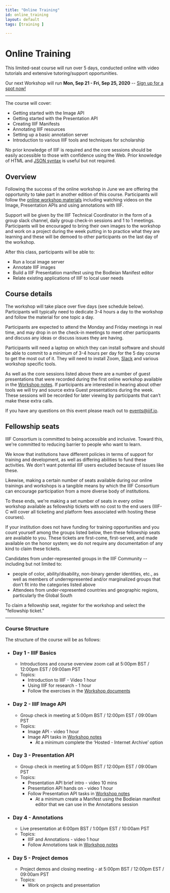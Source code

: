 ```yaml
---
title: "Online Training"
id: online_training
layout: default
tags: [training ]

---
```


# Online Training

<section class="{{ include.class }} wrapper">

This limited-seat course will run over 5 days, conducted online with video tutorials and extensive tutoring/support opportunities.

Our next Workshop will run **Mon, Sep 21 - Fri, Sep 25, 2020** -- [Sign up for a spot now!](https://www.eventbrite.com/e/iiif-online-training-5-day-course-tickets-116493094983
)


---

The course will cover:

*   Getting started with the Image API
*   Getting started with the Presentation API
*   Creating IIIF Manifests
*   Annotating IIIF resources
*   Setting up a basic annotation server
*   Introduction to various IIIF tools and techniques for scholarship

No prior knowledge of IIIF is required and the core sessions should be easily accessible to those with confidence using the Web. Prior knowledge of HTML and [JSON syntax](https://developer.mozilla.org/en-US/docs/Learn/JavaScript/Objects/JSON) is useful but not required.

## Overview

Following the success of the online workshop in June we are offering the opportunity to take part in another edition of this course. Participants will follow the [online workshop materials](https://training.iiif.io/iiif-online-workshop/) including watching videos on the Image, Presentation APIs and using annotations with IIIF.  

Support will be given by the IIIF Technical Coordinator in the form of a group slack channel, daily group check-in sessions and 1 to 1 meetings. Participants will be encouraged to bring their own images to the workshop and work on a project during the week putting in to practice what they are learning and these will be demoed to other participants on the last day of the workshop.

After this class, participants will be able to:
- Run a local image server
- Annotate IIIF images
- Build a IIIF Presentation manifest using the Bodleian Manifest editor
- Relate existing applications of IIIF to local user needs

## Course details

The workshop will take place over five days (see schedule below). Participants will typically need to dedicate 3-4 hours a day to the workshop and follow the material for one topic a day.

Participants are expected to attend the Monday and Friday meetings in real time, and may drop in on the check-in meetings to meet other participants and discuss any ideas or discuss issues they are having.

Participants will need a laptop on which they can install software and should be able to commit to a minimum of 3-4 hours per day for the 5 day course to get the most out of it. They will need to install Zoom, [Slack](https://slack.com/intl/en-gb/) and various workshop specific tools.

As well as the core sessions listed above there are a number of guest presentations that were recorded during the first online workshop available in the [Workshop notes](https://training.iiif.io/iiif-online-workshop/GuestPresentations.html). If participants are interested in hearing about other tools we will try and source extra Guest presentations during the week. These sessions will be recorded for later viewing by participants that can’t make these extra calls.

If you have any questions on this event please reach out to <events@iiif.io>.


## Fellowship seats

IIIF Consortium is committed to being accessible and inclusive. Toward this, we're committed to reducing barrier to people who want to learn.

We know that institutions have different policies in terms of support for training and development, as well as differing abilities to fund these activities. We don't want potential IIIF users excluded because of issues like these.

Likewise, making a certain number of seats available during our online trainings and workshops is a tangible means by which the IIIF Consortium can encourage participation from a more diverse body of institutions.

To these ends, we're making a set number of seats in every online workshop available as fellowship tickets with no cost to the end users (IIIF-C will cover all ticketing and platform fees associated with hosting these courses).

If your institution does not have funding for training opportunities and you count yourself among the groups listed below, then these fellowship seats are available to you. These tickets are first-come, first-served, and made available on the honor system; we do not require any documentation of any kind to claim these tickets.

Candidates from under-represented groups in the IIIF Community -- including but not limited to:
- people of color, ability/disability, non-binary gender identities, etc., as well as members of underrepresented and/or marginalized groups that don’t fit into the categories listed above
- Attendees from under-represented countries and geographic regions, particularly the Global South

To claim a fellowship seat, register for the workshop and select the "fellowship ticket."

---

### Course Structure
The structure of the course will be as follows:

*  ### Day 1 - **IIIF Basics**
    *   Introductions and course overview zoom call at 5:00pm BST / 12:00pm EST / 09:00am PST
    *   Topics:
        *   Introduction to IIIF - Video 1 hour
        *   Using IIIF for research - 1 hour
        *   Follow the exercises in the [Workshop documents](https://training.iiif.io/iiif-online-workshop/day-one/IIIFforResearch.html)
*   ### Day 2  - **IIIF Image API**
    *   Group check in meeting  at 5:00pm BST / 12:00pm EST / 09:00am PST
    *   Topics:
        *   Image API  - video 1 hour
        *   Image API tasks in [Workshop notes](https://training.iiif.io/iiif-online-workshop/day-two/)
            *   At a minimum complete the ‘Hosted - Internet Archive’ option
*   ### Day 3 - **Presentation API**
    *   Group check in meeting at 5:00pm BST / 12:00pm EST / 09:00am PST
    *   Topics:
        *   Presentation API brief intro - video 10 mins
        *   Presentation API hands on - video 1 hour
        *   Follow Presentation API tasks in [Workshop notes](https://training.iiif.io/iiif-online-workshop/day-three/chrome-web-server/)  
            *   At a minimum create a Manifest using the Bodleian manifest editor that we can use in the Annotations session
*   ### Day 4 - **Annotations**
    *   Live presentation at 6:00pm BST / 1:00pm EST / 10:00am PST
    *   Topics:
        *   IIIF and Annotations - video 1 hour
        *   Follow Annotations task in [Workshop notes](https://training.iiif.io/iiif-online-workshop/day-four/annotations-and-annotation-lists.html)
*   ### Day 5 - **Project demos**
    *   Project demos and closing meeting - at 5:00pm BST / 12:00pm EST / 09:00am PST
    *   Topics:
        *   Work on projects and presentation

</section>
